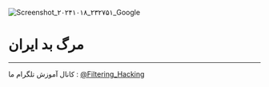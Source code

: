 ![Screenshot_۲۰۲۴۱۰۱۸_۲۳۲۷۵۱_Google](https://github.com/user-attachments/assets/aa58279d-d350-447e-99b5-3558fc26fba9)
# مرگ بد ایران
------
کانال آموزش تلگرام ما :
[@Filtering_Hacking](https://t.me/Filtering_Hacking)
